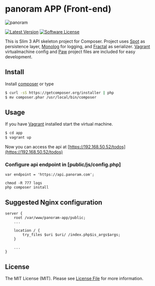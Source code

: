 # panoram APP (Front-end)

![panoram](https://bytebucket.org/franciscomarasco/panoram-app/raw/a677f6a0a6d085eb1e2e8a382d5dc4a1befe4e65/public/images/iso-panoram-big.png?token=dcf3c3eeba60d50d3d365f5a247b7d1bd8f36408)

[![Latest Version](https://img.shields.io/packagist/v/tuupola/slim-skeleton.svg?style=flat-square)](https://github.com/tuupola/slim-skeleton/releases)
[![Software License](https://img.shields.io/badge/license-MIT-brightgreen.svg?style=flat-square)](LICENSE.md)

This is Slim 3 API skeleton project for Composer. Project uses [Spot](http://phpdatamapper.com/) as persistence layer,  [Monolog](https://github.com/Seldaek/monolog) for logging, and [Fractal](http://fractal.thephpleague.com/) as serializer. [Vagrant](https://www.vagrantup.com/) virtualmachine config and [Paw](https://geo.itunes.apple.com/us/app/paw-http-rest-client/id584653203?mt=12&at=1010lc2t) project files are included for easy development.

## Install

Install [composer](https://getcomposer.org/) or type

``` bash
$ curl -sS https://getcomposer.org/installer | php
$ mv composer.phar /usr/local/bin/composer
```

## Usage

If you have [Vagrant](https://www.vagrantup.com/) installed start the virtual machine.

``` bash
$ cd app
$ vagrant up
```

Now you can access the api at [https://192.168.50.52/todos](https://192.168.50.52/todos)

### Configure api endpoint in [public/js/config.php]

```
var endpoint = 'https://api.panoram.com';
```

```
chmod -R 777 logs
php composer install
```


## Suggested Nginx configuration
```
server {
	root /var/www/panoram-app/public;
	...

	location / {
		try_files $uri $uri/ /index.php$is_args$args;
	}

	...
}
```

## License

The MIT License (MIT). Please see [License File](LICENSE.md) for more information.